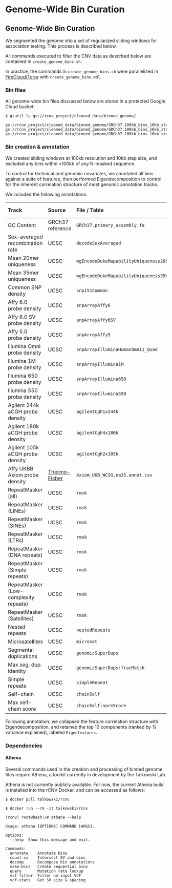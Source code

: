 # Genome-Wide Bin Curation  

## Genome-Wide Bin Curation  

We segmented the genome into a set of regularized sliding windows for association testing. This process is described below.  

All commands executed to filter the CNV data as descrbed below are contained in `create_genome_bins.sh`.  

In practice, the commands in `create_genome_bins.sh` were parallelized in [FireCloud/Terra](https://portal.firecloud.org) with `create_genome_bins.wdl`.  

### Bin files  

All genome-wide bin files discussed below are stored in a protected Google Cloud bucket:  
```
$ gsutil ls gs://rcnv_project/cleaned_data/binned_genome/

gs://rcnv_project/cleaned_data/binned_genome/GRCh37.100kb_bins_10kb_steps.raw.bed.gz
gs://rcnv_project/cleaned_data/binned_genome/GRCh37.100kb_bins_10kb_steps.annotated.bed.gz
gs://rcnv_project/cleaned_data/binned_genome/GRCh37.100kb_bins_10kb_steps.annotated.eigen.bed.gz
```

### Bin creation & annotation

We created sliding windows at 100kb resolution and 10kb step size, and excluded any bins within ±100kb of any N-masked sequence.  

To control for technical and genomic covariates, we annotated all bins against a suite of features, then performed Eigendecomposition to control for the inherent correlation structure of most genomic annotation tracks.  

We included the following annotations:  

| Track | Source | File / Table | Athena function(s) | Transformation |  
| :--- | :---- | :--- | :--- | :--- |  
| GC Content | GRCh37 reference | `GRCh37.primary_assembly.fa` | `fasta` | None |  
| Sex-averaged recombination rate | UCSC | `decodeSexAveraged` | `map-mean`, `map-max` | `sqrt(x)` |  
| Mean 20mer uniqueness | UCSC | `wgEncodeDukeMapabilityUniqueness20bp` | `map-mean` | None |  
| Mean 35mer uniqueness | UCSC | `wgEncodeDukeMapabilityUniqueness35bp` | `map-mean` | None |  
| Common SNP density | UCSC | `snp151Common` | `count-unique` | None |  
| Affy 6.0 probe density | UCSC | `snpArrayAffy6` | `count-unique` | `log(x+0.001max_x)` |  
| Affy 6.0 SV probe density | UCSC | `snpArrayAffy6SV` | `count-unique` | None |  
| Affy 5.0 probe density | UCSC | `snpArrayAffy5` | `count-unique` | `log(x+0.001max_x)` |  
| Illumina Omni probe density | UCSC | `snpArrayIlluminaHumanOmni1_Quad` | `count-unique` | `log(x+0.001max_x)` |  
| Illumina 1M probe density | UCSC | `snpArrayIllumina1M` | `count-unique` | `log(x+0.001max_x)` |  
| Illumina 650 probe density | UCSC | `snpArrayIllumina650` | `count-unique` | `log(x+0.001max_x)` |  
| Illumina 550 probe density | UCSC | `snpArrayIllumina550` | `count-unique` | `log(x+0.001max_x)` |  
| Agilent 244k aCGH probe density | UCSC | `agilentCgh1x244k` | `count` | None |  
| Agilent 180k aCGH probe density | UCSC | `agilentCgh4x180k` | `count` | None |  
| Agilent 105k aCGH probe density | UCSC | `agilentCgh2x105k` | `count` | None |  
| Affy UKBB Axiom probe density | [Thermo-Fisher](https://www.thermofisher.com/order/catalog/product/902502) | `Axiom_UKB_WCSG.na35.annot.csv` | `count` | `log(x+0.001max_x)` |  
| RepeatMasker (all) | UCSC | `rmsk` | `coverage` | None |  
| RepeatMasker (LINEs) | UCSC | `rmsk` | `coverage` | `log(x+0.001max_x)` |  
| RepeatMasker (SINEs) | UCSC | `rmsk` | `coverage` | `log(x+0.001max_x)` |  
| RepeatMasker (LTRs) | UCSC | `rmsk` | `coverage` | `log(x+0.001max_x)` |  
| RepeatMasker (DNA repeats) | UCSC | `rmsk` | `coverage` | `log(x+0.001max_x)` |  
| RepeatMasker (Simple repeats) | UCSC | `rmsk` | `coverage` | `log(x+0.001max_x)` |  
| RepeatMasker (Low-complexity repeats) | UCSC | `rmsk` | `coverage` | `log(x+0.001max_x)` |  
| RepeatMasker (Satellites) | UCSC | `rmsk` | `coverage` | None |  
| Nested repeats | UCSC | `nestedRepeats` | `coverage` | None |  
| Microsatellites | UCSC | `microsat` | `coverage` | None |  
| Segmental duplications | UCSC | `genomicSuperDups` | `coverage` | `log(x+0.001max_x)` |  
| Max seg. dup. identity | UCSC | `genomicSuperDups:fracMatch` | `map-max` | `log(x+0.001max_x)` |  
| Simple repeats | UCSC | `simpleRepeat` | `coverage` | `log(x+0.001max_x)` |  
| Self-chain | UCSC | `chainSelf` | `coverage` | `log(x+0.001max_x)` |  
| Max self-chain score | UCSC | `chainSelf:normScore` | `coverage` | None |  


Following annotation, we collapsed the feature correlation structure with Eigendecomposition, and retained the top 10 components (ranked by % variance explained), labeled `Eigenfeatures`.  

### Dependencies  

#### Athena  
Several commands used in the creation and processing of binned genome files require Athena, a toolkit currently in development by the Talkowski Lab.  

Athena is not currently publicly available. For now, the current Athena build is installed into the rCNV Docker, and can be accessed as follows:  
```
$ docker pull talkowski/rcnv

$ docker run --rm -it talkowski/rcnv

(rcnv) root@hash:/# athena --help

Usage: athena [OPTIONS] COMMAND [ARGS]...

Options:
  --help  Show this message and exit.

Commands:
  annotate    Annotate bins
  count-sv    Intersect SV and bins
  decomp      Decompose bin annotations
  make-bins   Create sequential bins
  query       Mutation rate lookup
  vcf-filter  Filter an input VCF
  vcf-stats   Get SV size & spacing 
```
